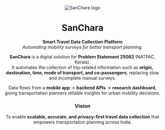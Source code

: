 <!-- SanChara README.md -->

<p align="center">
  <img src="https://i.ibb.co/QJzXdtn/sanchara-logo.png" alt="SanChara logo" >
</p>
<h1 align="center">SanChara</h1>

<p align="center">
  <strong>Smart Travel Data Collection Platform</strong><br/>
  <em>Automating mobility surveys for better transport planning.</em>
</p>

<div align="center">

**SanChara** is a digital solution for **Problem Statement 25082** (NATPAC, Kerala).  
It automates the collection of trip-related information such as **origin, destination, time, mode of transport, and co-passengers**, replacing slow and incomplete manual surveys.  

Data flows from a **mobile app** → **backend APIs** → **research dashboard**, giving transportation planners reliable insights for urban mobility decisions.  



### Vision
To enable **scalable, accurate, and privacy-first travel data collection** that empowers transportation planning across India.

</div>

